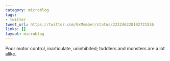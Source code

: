 ```yaml
---
category: microblog
tags:
- twitter
tweet_url: https://twitter.com/ExMember/status/223246228102721536
links: []
layout: microblog
---
```

Poor motor control, inarticulate, uninhibited; toddlers and monsters are a lot alike.
